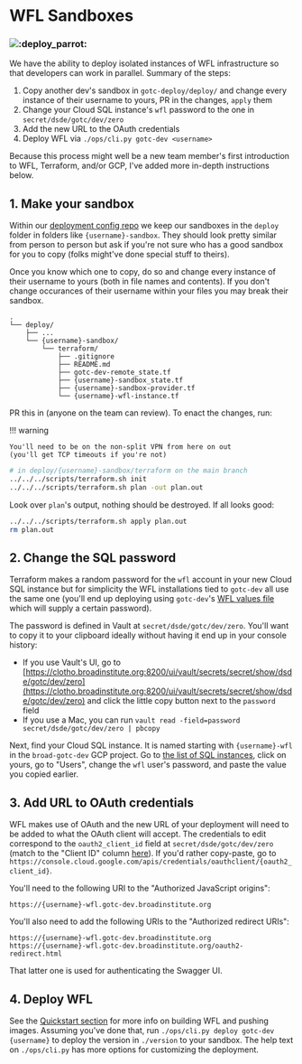 # WFL Sandboxes
### ![:deploy_parrot:](https://emojis.slackmojis.com/emojis/images/1554740062/5584/deployparrot.gif ":deploy_parrot:")

We have the ability to deploy isolated instances of WFL infrastructure so that
developers can work in parallel. Summary of the steps:
1. Copy another dev's sandbox in `gotc-deploy/deploy/` and change every instance of
their username to yours, PR in the changes, `apply` them
2. Change your Cloud SQL instance's `wfl` password to the one in
`secret/dsde/gotc/dev/zero`
3. Add the new URL to the OAuth credentials
4. Deploy WFL via `./ops/cli.py gotc-dev <username>`

Because this process might well be a new team member's first introduction to WFL,
Terraform, and/or GCP, I've added more in-depth instructions below.

## 1. Make your sandbox
Within our [deployment config repo](https://github.com/broadinstitute/gotc-deploy)
we keep our sandboxes in the `deploy` folder in folders like `{username}-sandbox`.
They should look pretty similar from person to person but ask if you're not sure
who has a good sandbox for you to copy (folks might've done special stuff to theirs).

Once you know which one to copy, do so and change every instance of their username
to yours (both in file names and contents). If you don't change occurances of their
username within your files you may break their sandbox.

```
.
└── deploy/
    ├── ...
    └── {username}-sandbox/
        └── terraform/
            ├── .gitignore
            ├── README.md
            ├── gotc-dev-remote_state.tf
            ├── {username}-sandbox_state.tf
            ├── {username}-sandbox-provider.tf
            └── {username}-wfl-instance.tf
```

PR this in (anyone on the team can review). To enact the changes, run:

!!! warning

    You'll need to be on the non-split VPN from here on out
    (you'll get TCP timeouts if you're not)

```bash
# in deploy/{username}-sandbox/terraform on the main branch
../../../scripts/terraform.sh init
../../../scripts/terraform.sh plan -out plan.out
```

Look over `plan`'s output, nothing should be destroyed. If all looks good:
```bash
../../../scripts/terraform.sh apply plan.out
rm plan.out
```

## 2. Change the SQL password
Terraform makes a random password for the `wfl` account in your new Cloud SQL instance but for simplicity the WFL installations tied to `gotc-dev` all use the same one (you'll end up deploying using `gotc-dev`'s [WFL values file](https://github.com/broadinstitute/gotc-deploy/blob/main/deploy/gotc-dev/helm/wfl-values.yaml.ctmpl) which will supply a certain password).

The password is defined in Vault at `secret/dsde/gotc/dev/zero`. You'll want to copy it to your clipboard ideally without having it end up in your console history:
- If you use Vault's UI, go to [https://clotho.broadinstitute.org:8200/ui/vault/secrets/secret/show/dsde/gotc/dev/zero](https://clotho.broadinstitute.org:8200/ui/vault/secrets/secret/show/dsde/gotc/dev/zero) and click the little copy button next to the `password` field
- If you use a Mac, you can run `vault read -field=password secret/dsde/gotc/dev/zero | pbcopy`

Next, find your Cloud SQL instance. It is named starting with `{username}-wfl` in the `broad-gotc-dev` GCP project. Go to [the list of SQL instances](https://console.cloud.google.com/sql/instances?folder=&organizationId=&project=broad-gotc-dev), click on yours, go to "Users", change the `wfl` user's password, and paste the value you copied earlier.

## 3. Add URL to OAuth credentials
WFL makes use of OAuth and the new URL of your deployment will need to be added to what the OAuth client will accept. The credentials to edit correspond to the `oauth2_client_id` field at `secret/dsde/gotc/dev/zero` (match to the "Client ID" column [here](https://console.cloud.google.com/apis/credentials?project=broad-gotc-dev)). If you'd rather copy-paste, go to `https://console.cloud.google.com/apis/credentials/oauthclient/{oauth2_client_id}`.

You'll need to the following URI to the "Authorized JavaScript origins":
```
https://{username}-wfl.gotc-dev.broadinstitute.org
```
You'll also need to add the following URIs to the "Authorized redirect URIs":
```
https://{username}-wfl.gotc-dev.broadinstitute.org
https://{username}-wfl.gotc-dev.broadinstitute.org/oauth2-redirect.html
```
That latter one is used for authenticating the Swagger UI.

## 4. Deploy WFL
See the [Quickstart section](/docs/md/README.md) for more info on building WFL and pushing images. Assuming you've done that, run `./ops/cli.py deploy gotc-dev {username}` to deploy the version in `./version` to your sandbox. The help text on `./ops/cli.py` has more options for customizing the deployment.
